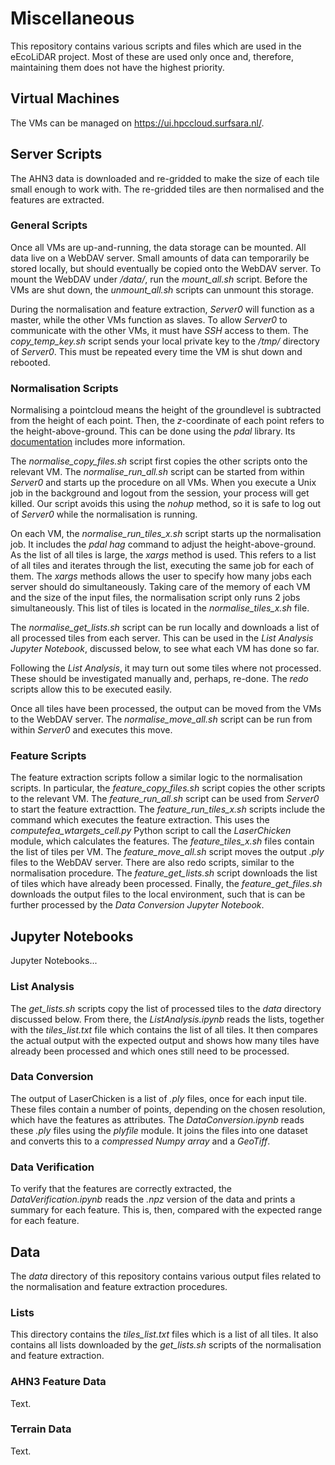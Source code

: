 # Miscellaneous

This repository contains various scripts and files which are used in the eEcoLiDAR project. Most of these are used only once and, therefore, maintaining them does not have the highest priority.

## Virtual Machines

The VMs can be managed on https://ui.hpccloud.surfsara.nl/.

## Server Scripts

The AHN3 data is downloaded and re-gridded to make the size of each tile small enough to work with. The re-gridded tiles are then normalised and the features are extracted.

### General Scripts

Once all VMs are up-and-running, the data storage can be mounted. All data live on a WebDAV server. Small amounts of data can temporarily be stored locally, but should eventually be copied onto the WebDAV server. To mount the WebDAV under _/data/_, run the _mount_all.sh_ script. Before the VMs are shut down, the _unmount_all.sh_ scripts can unmount this storage.

During the normalisation and feature extraction, _Server0_ will function as a master, while the other VMs function as slaves. To allow _Server0_ to communicate with the other VMs, it must have _SSH_ access to them. The _copy_temp_key.sh_ script sends your local private key to the _/tmp/_ directory of _Server0_. This must be repeated every time the VM is shut down and rebooted.

### Normalisation Scripts

Normalising a pointcloud means the height of the groundlevel is subtracted from the height of each point. Then, the _z_-coordinate of each point refers to the height-above-ground. This can be done using the _pdal_ library. Its [documentation](https://pdal.io/stages/filters.hag.html) includes more information.

The _normalise_copy_files.sh_ script first copies the other scripts onto the relevant VM. The _normalise_run_all.sh_ script can be started from within _Server0_ and starts up the procedure on all VMs. When you execute a Unix job in the background and logout from the session, your process will get killed. Our script avoids this using the _nohup_ method, so it is safe to log out of _Server0_ while the normalisation is running.

On each VM, the _normalise_run_tiles_x.sh_ script starts up the normalisation job. It includes the _pdal hag_ command to adjust the height-above-ground. As the list of all tiles is large, the _xargs_ method is used. This refers to a list of all tiles and iterates through the list, executing the same job for each of them. The _xargs_ methods allows the user to specify how many jobs each server should do simultaneously. Taking care of the memory of each VM and the size of the input files, the normalisation script only runs 2 jobs simultaneously. This list of tiles is located in the _normalise_tiles_x.sh_ file.

The _normalise_get_lists.sh_ script can be run locally and downloads a list of all processed tiles from each server. This can be used in the _List Analysis_ _Jupyter Notebook_, discussed below, to see what each VM has done so far.

Following the _List Analysis_, it may turn out some tiles where not processed. These should be investigated manually and, perhaps, re-done. The _redo_ scripts allow this to be executed easily.

Once all tiles have been processed, the output can be moved from the VMs to the WebDAV server. The _normalise_move_all.sh_ script can be run from within _Server0_ and executes this move.

### Feature Scripts

The feature extraction scripts follow a similar logic to the normalisation scripts. In particular, the _feature_copy_files.sh_ script copies the other scripts to the relevant VM. The _feature_run_all.sh_ script can be used from _Server0_ to start the feature extracttion. The _feature_run_tiles_x.sh_ scripts include the command which executes the feature extraction. This uses the _computefea_wtargets_cell.py_ Python script to call the _LaserChicken_ module, which calculates the features. The _feature_tiles_x.sh_ files contain the list of tiles per VM. The _feature_move_all.sh_ script moves the output _.ply_ files to the WebDAV server. There are also redo scripts, similar to the normalisation procedure. The _feature_get_lists.sh_ script downloads the list of tiles which have already been processed. Finally, the _feature_get_files.sh_ downloads the output files to the local environment, such that is can be further processed by the _Data Conversion_ _Jupyter Notebook_.

## Jupyter Notebooks

Jupyter Notebooks...

### List Analysis

The _get_lists.sh_ scripts copy the list of processed tiles to the _data_ directory discussed below. From there, the _ListAnalysis.ipynb_ reads the lists, together with the _tiles_list.txt_ file which contains the list of all tiles. It then compares the actual output with the expected output and shows how many tiles have already been processed and which ones still need to be processed.

### Data Conversion

The output of LaserChicken is a list of _.ply_ files, once for each input tile. These files contain a number of points, depending on the chosen resolution, which have the features as attributes. The _DataConversion.ipynb_ reads these _.ply_ files using the _plyfile_ module. It joins the files into one dataset and converts this to a _compressed Numpy array_ and a _GeoTiff_.

### Data Verification

To verify that the features are correctly extracted, the _DataVerification.ipynb_ reads the _.npz_ version of the data and prints a summary for each feature. This is, then, compared with the expected range for each feature.

## Data

The _data_ directory of this repository contains various output files related to the normalisation and feature extraction procedures.

### Lists

This directory contains the _tiles_list.txt_ files which is a list of all tiles. It also contains all lists downloaded by the _get_lists.sh_ scripts of the normalisation and feature extraction.

### AHN3 Feature Data

Text.

### Terrain Data

Text.